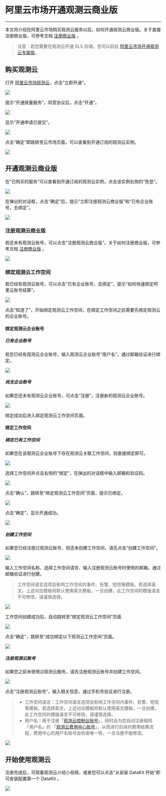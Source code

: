 # 阿里云市场开通观测云商业版
---

本文将介绍在阿里云市场购买观测云服务以后，如何开通观测云商业版。关于直接注册商业版，可参考文档 [注册商业版](../billing/commercial-register.md) 。

> 注意：若您需要在观测云开通 SLS 存储，您可以前往 [阿里云市场开通观测云专属版](../billing/commercial-aliyun-sls.md)。

## 购买观测云 

打开 [阿里云市场观测云](https://market.aliyun.com/products/56838014/cmgj00053362.html?spm=5176.19720258.J_3207526240.210.62c176f4i6AFbF)，点击“立即开通”。

![](img/2-commercial-1107.png)

提示“开通按量服务”，同意协议后，点击“开通”。

![](img/3-commercial-1107.png)

显示“开通申请已提交”。

![](img/4-commercial-1107.png)

点击“确定”即跳转至云市场页面，可以查看到开通订阅的观测云实例。

![](img/10.aliyun_market_1.png)

## 开通观测云商业版

在“已购买的服务”可以查看到开通订阅的观测云实例，点击该实例右侧的“免登”。

![](img/12.aliyun_2.png)

在弹出的对话框，点击“确定”后，提示“立即注册观测云商业版”和“已有企业账号，去绑定”。

![](img/10.aliyun_market_2.png)

### 注册观测云商业版

若还未有观测云账号，可以点击“注册观测云商业版”。关于如何注册商业版，可参考文档 [注册商业版](../billing/commercial-register.md) 。

![](img/10.aliyun_market_3.png)

### 绑定观测云工作空间

若已经有观测云账号，可以点击“已有企业账号，去绑定”，提示“如何快速绑定阿里云账号结算”。

![](img/12.aliyun_4.png)

点击“知道了”，开始绑定观测云工作空间，在绑定工作空间之前需要先绑定观测云的企业账号。

#### 绑定观测云企业账号

##### 已有企业账号

若您已经有观测云企业账号，输入观测云企业账号“用户名”，通过邮箱验证进行绑定。

![](img/1-aliyun-commercial.png)

##### 尚无企业账号

如果您还未有观测云企业账号，可点击“注册”，注册新的观测云企业账号。

![](img/12.aliyun_6.png)

绑定成功后进入绑定观测云工作空间页面。

#### 绑定工作空间

##### 绑定已有工作空间

如果您在该观测云企业账号下存在观测云关联工作空间，则直接绑定即可。

![](img/7.aliyun_sls_5.png)

选择工作空间并点击右侧的“绑定”，在弹出的对话框中输入邮箱和验证码。

![](img/1-aliyun-1109.png)

点击“确认”，跳转至“绑定观测云工作空间”页面，提示已绑定。

![](img/2-aliyun-sls.png)

点击“确定”，显示开通成功。

![](img/3-aliyun-1109.png)

##### 创建工作空间

如果您已经注册过观测云账号，但还未创建工作空间，请先点击“创建工作空间”。

![](img/1-1-commercial-aliyun.png)

输入工作空间名称、选择工作空间语言、输入注册观测云账号时使用的邮箱，通过邮箱验证进行创建。

> 工作空间语言选项会影响工作空间内事件、告警、短信等模板。若选择英文，上述对应模板将默认使用英文模板，一旦创建，此工作空间的模版语言不可修改，请谨慎选择。

![](img/4.register_language_11.png)

工作空间创建成功后，自动跳转至“绑定观测云工作空间”页面

![](img/5-commercial-1108.png)

点击“确定”，跳转至“成功绑定以下观测云工作空间”页面。

![](img/6-commercial-1108.png)

##### 注册观测云账号

如果您之前未使用过观测云服务，请先注册观测云账号并创建工作空间。

![](img/1-2-commercial-aliyun.png)

点击“注册观测云账号”，输入相关信息，通过手机号验证进行注册。

> - 工作空间语言：工作空间语言选项会影响工作空间内事件、告警、短信等模板。若选择英文，上述对应模板将默认使用英文模板，一旦创建，此工作空间的模版语言不可修改，请谨慎选择。
> - 用户名：用于注册「[观测云控制台账号](https://auth.guance.com/businessRegister)」，同时会为您自动注册相同「用户名」的 「[观测云费用中心账号](https://boss.guance.com/)」，从而进行后续的费用结算流程，费用中心的用户名账号会检查唯一性，一旦注册不能修改。

![](img/4.register_language_10.png)

## 开始使用观测云

注册完成后，可观看观测云介绍小视频，或者您可以点击“从安装 DataKit 开始”即可安装配置第一个 DataKit 。

![](img/1-free-start-1109.png)
